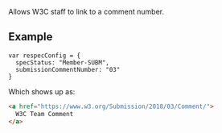 Allows W3C staff to link to a comment number. 

## Example

```JS
var respecConfig = {
  specStatus: "Member-SUBM",
  submissionCommentNumber: "03"
}
```

Which shows up as:

```HTML
<a href="https://www.w3.org/Submission/2018/03/Comment/">
  W3C Team Comment
</a>
``` 